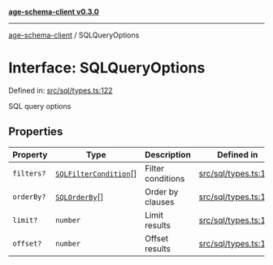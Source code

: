 [**age-schema-client v0.3.0**](../index.md)

***

[age-schema-client](../index.md) / SQLQueryOptions

# Interface: SQLQueryOptions

Defined in: [src/sql/types.ts:122](https://github.com/standardbeagle/ageSchemaClient/blob/main/src/sql/types.ts#L122)

SQL query options

## Properties

| Property | Type | Description | Defined in |
| ------ | ------ | ------ | ------ |
| <a id="filters"></a> `filters?` | [`SQLFilterCondition`](SQLFilterCondition.md)[] | Filter conditions | [src/sql/types.ts:126](https://github.com/standardbeagle/ageSchemaClient/blob/main/src/sql/types.ts#L126) |
| <a id="orderby"></a> `orderBy?` | [`SQLOrderBy`](SQLOrderBy.md)[] | Order by clauses | [src/sql/types.ts:131](https://github.com/standardbeagle/ageSchemaClient/blob/main/src/sql/types.ts#L131) |
| <a id="limit"></a> `limit?` | `number` | Limit results | [src/sql/types.ts:136](https://github.com/standardbeagle/ageSchemaClient/blob/main/src/sql/types.ts#L136) |
| <a id="offset"></a> `offset?` | `number` | Offset results | [src/sql/types.ts:141](https://github.com/standardbeagle/ageSchemaClient/blob/main/src/sql/types.ts#L141) |
